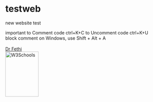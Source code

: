 # testweb
new website test

important
to Comment code   ctrl+K+C
to Uncomment code    ctrl+K+U
<BR>
block comment on Windows, use Shift + Alt + A 
<br>
<br><a href="https://tarek-bg.github.io/web/archi/fethi.webm" target="_blank" position="absolute">Dr Fethi</a>
<br>
<a href="https://tarek-bg.github.io/web/archi/fethi.skp" download>
  <img src="https://tarek-bg.github.io/web/archi/piscine.png" alt="W3Schools" width="104" height="142">
</a>